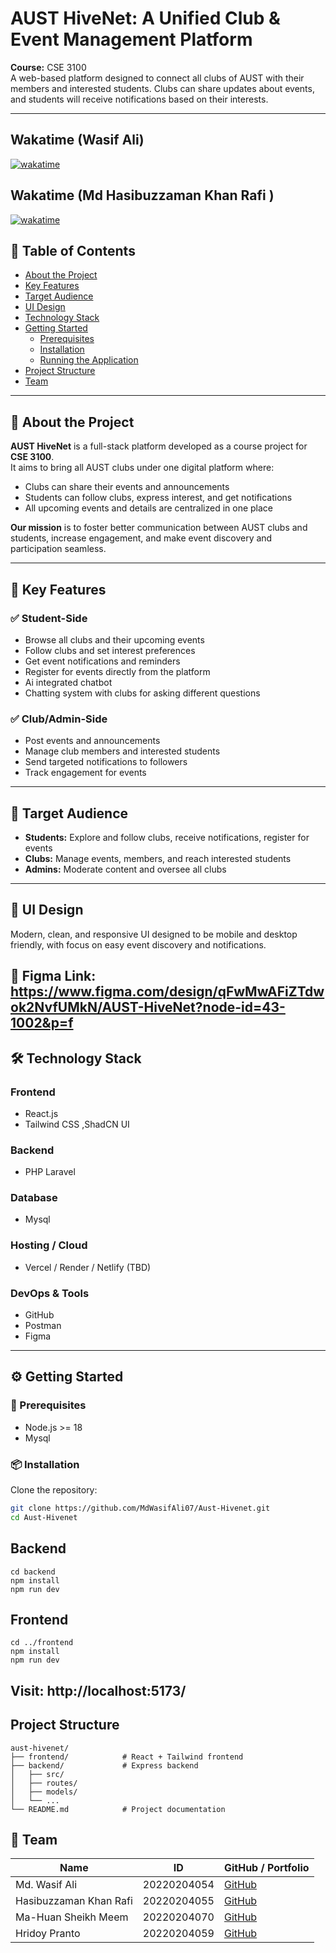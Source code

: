 # AUST HiveNet: A Unified Club & Event Management Platform
**Course:** CSE 3100  
A web-based platform designed to connect all clubs of AUST with their members and interested students. Clubs can share updates about events, and students will receive notifications based on their interests.

---
## Wakatime (Wasif Ali)
 [![wakatime](https://wakatime.com/badge/user/25bd1379-89ac-47c1-8743-d56b2288f599/project/ea30f442-b533-47b2-93b1-ead5656b33e5.svg)](https://wakatime.com/badge/user/25bd1379-89ac-47c1-8743-d56b2288f599/project/ea30f442-b533-47b2-93b1-ead5656b33e5)
## Wakatime (Md Hasibuzzaman Khan Rafi )
 [![wakatime](https://wakatime.com/badge/user/f5296c65-f0bc-4c44-9688-6b89e820da8b/project/71a91981-de96-4473-9b5a-5a4d9a792acd.svg)](https://wakatime.com/badge/user/f5296c65-f0bc-4c44-9688-6b89e820da8b/project/71a91981-de96-4473-9b5a-5a4d9a792acd)


## 📖 Table of Contents
- [About the Project](#-about-the-project)
- [Key Features](#-key-features)
- [Target Audience](#-target-audience)
- [UI Design](#-ui-design)
- [Technology Stack](#-technology-stack)
- [Getting Started](#-getting-started)
  - [Prerequisites](#-prerequisites)
  - [Installation](#-installation)
  - [Running the Application](#-running-the-application)
- [Project Structure](#-project-structure)
- [Team](#-team)

---

## 📌 About the Project
**AUST HiveNet** is a full-stack platform developed as a course project for **CSE 3100**.  
It aims to bring all AUST clubs under one digital platform where:

- Clubs can share their events and announcements
- Students can follow clubs, express interest, and get notifications
- All upcoming events and details are centralized in one place

**Our mission** is to foster better communication between AUST clubs and students, increase engagement, and make event discovery and participation seamless.

---

## 🚀 Key Features

### ✅ Student-Side
- Browse all clubs and their upcoming events  
- Follow clubs and set interest preferences  
- Get event notifications and reminders  
- Register for events directly from the platform
- Ai integrated chatbot
- Chatting system with clubs for asking different questions

### ✅ Club/Admin-Side
- Post events and announcements  
- Manage club members and interested students  
- Send targeted notifications to followers  
- Track engagement for events  

---

## 🎯 Target Audience
- **Students:** Explore and follow clubs, receive notifications, register for events  
- **Clubs:** Manage events, members, and reach interested students  
- **Admins:** Moderate content and oversee all clubs  

---

## 🎨 UI Design
Modern, clean, and responsive UI designed to be mobile and desktop friendly, with focus on easy event discovery and notifications.

🔗 **Figma Link:** https://www.figma.com/design/qFwMwAFiZTdwok2NvfUMkN/AUST-HiveNet?node-id=43-1002&p=f
---

## 🛠️ Technology Stack

### **Frontend**
- React.js  
- Tailwind CSS ,ShadCN UI  

### **Backend**
-  PHP Laravel

### **Database**
- Mysql  

### **Hosting / Cloud**
- Vercel / Render / Netlify (TBD)

### **DevOps & Tools**
- GitHub  
- Postman  
- Figma  

---

## ⚙️ Getting Started

### 🔧 Prerequisites
- Node.js >= 18  
- Mysql

### 📦 Installation
Clone the repository:
```bash
git clone https://github.com/MdWasifAli07/Aust-Hivenet.git
cd Aust-Hivenet
 ```
## Backend
```
cd backend
npm install
npm run dev
```
## Frontend
```
cd ../frontend
npm install
npm run dev
```

## Visit: http://localhost:5173/

## Project Structure
```
aust-hivenet/
├── frontend/            # React + Tailwind frontend
├── backend/             # Express backend
│   ├── src/
│   ├── routes/
│   ├── models/
│   └── ...
└── README.md            # Project documentation
```
## 👥 Team

| Name                 | ID           | GitHub / Portfolio |
|----------------------|--------------|---------------------|
| Md. Wasif Ali       | 20220204054  | [GitHub](https://github.com/MdWasifAli07) |
| Hasibuzzaman Khan Rafi  | 20220204055 | [GitHub](https://github.com/Rafi007mr) |
| Ma-Huan Sheikh Meem | 20220204070  | [GitHub](https://github.com/member3) |
| Hridoy Pranto | 20220204059  | [GitHub](https://github.com/Hridoy992) |
